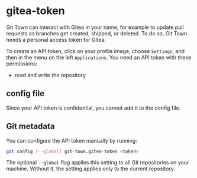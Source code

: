 # gitea-token

Git Town can interact with Gitea in your name, for example to update pull
requests as branches get created, shipped, or deleted. To do so, Git Town needs
a personal access token for Gitea.

To create an API token, click on your profile image, choose `Settings`, and then
in the menu on the left `Applications`. You need an API token with these
permissions:

- read and write the repository

## config file

Since your API token is confidential, you cannot add it to the config file.

## Git metadata

You can configure the API token manually by running:

```bash
git config [--global] git-town.gitea-token <token>
```

The optional `--global` flag applies this setting to all Git repositories on
your machine. Without it, the setting applies only to the current repository.
